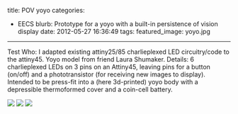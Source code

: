 title: POV yoyo
categories:
  - EECS 
blurb: Prototype for a yoyo with a built-in persistence of vision display 
date: 2012-05-27 16:36:49
tags:
featured_image: yoyo.jpg
---

Test
Who: I adapted existing attiny25/85  charlieplexed LED circuitry/code to the attiny45. Yoyo model from friend Laura Shumaker.
Details: 6 charlieplexed LEDs on 3 pins on an Attiny45, leaving pins for a button (on/off) and a phototransistor (for receiving new images to display). Intended to be press-fit into a (here 3d-printed) yoyo body with a depressible thermoformed cover and a coin-cell battery.


![](yoyo.jpg)
![](yoyo_layout.png)
![](solidworks_yoyo.jpg)
